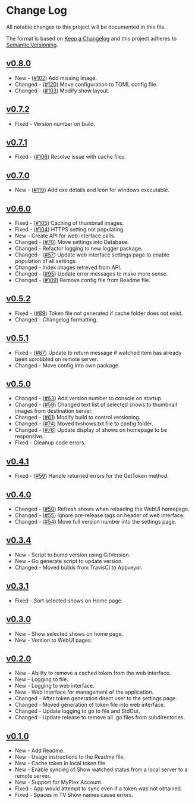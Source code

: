 # Change Log

All notable changes to this project will be documented in this file.

The format is based on [Keep a Changelog](http://keepachangelog.com/) and this project adheres to [Semantic Versioning](http://semver.org/).

<!-- ## [Unreleased]

*   Fixed|New|Changed - ([#1](https://github.com/danstis/Plex-Sync/issues/1)) Description
-->

## [v0.8.0]

-   New - ([#102](https://github.com/danstis/Plex-Sync/issues/102)) Add missing image.
-   Changed - ([#120](https://github.com/danstis/Plex-Sync/issues/120)) Move configuration to TOML config file.
-   Changed - ([#103](https://github.com/danstis/Plex-Sync/issues/103)) Modify show layout.

## [v0.7.2]

-   Fixed - Version number on build.

## [v0.7.1]

-   Fixed - ([#106](https://github.com/danstis/Plex-Sync/issues/106)) Resolve issue with cache files.

## [v0.7.0]

-   New - ([#110](https://github.com/danstis/Plex-Sync/issues/110)) Add exe details and Icon for windows executable.

## [v0.6.0]

-   Fixed - ([#105](https://github.com/danstis/Plex-Sync/issues/105)) Caching of thumbnail images.
-   Fixed - ([#104](https://github.com/danstis/Plex-Sync/issues/104)) HTTPS setting not populating.
-   New - Create API for web interface calls.
-   Changed - ([#70](https://github.com/danstis/Plex-Sync/issues/70)) Move settings into Database.
-   Changed - Refactor logging to new logger package.
-   Changed - ([#57](https://github.com/danstis/Plex-Sync/issues/57)) Update web interface settings page to enable population of all settings.
-   Changed - Index images retreved from API.
-   Changed - ([#95](https://github.com/danstis/Plex-Sync/issues/95)) Update error messages to make more sense.
-   Changed - ([#109](https://github.com/danstis/Plex-Sync/issues/109)) Remove config file from Readme file.

## [v0.5.2]

-   Fixed - ([#89](https://github.com/danstis/Plex-Sync/issues/89)) Token file not generated if cache folder does not exist.
-   Changed - Changelog formatting.

## [v0.5.1]

-   Fixed - ([#87](https://github.com/danstis/Plex-Sync/issues/87)) Update to return message if watched item has already been scrobbled on remote server.
-   Changed - Move config into own package.

## [v0.5.0]

-   Changed - ([#63](https://github.com/danstis/Plex-Sync/issues/63)) Add version number to console on startup.
-   Changed - ([#58](https://github.com/danstis/Plex-Sync/issues/58)) Changed text list of selected shows to thumbnail images from destination server.
-   Changed - ([#61](https://github.com/danstis/Plex-Sync/issues/61)) Modify build to control versioning.
-   Changed - ([#74](https://github.com/danstis/Plex-Sync/issues/74)) Moved tvshows.txt file to config folder.
-   Changed - ([#76](https://github.com/danstis/Plex-Sync/issues/76)) Update display of shows on homepage to be responsive.
-   Fixed - Cleanup code errors.

## [v0.4.1]

-   Fixed - ([#59](https://github.com/danstis/Plex-Sync/issues/59)) Handle returned errors for the GetToken method.

## [v0.4.0]

-   Changed - ([#50](https://github.com/danstis/Plex-Sync/issues/50)) Refresh shows when reloading the WebUI homepage.
-   Changed - ([#55](https://github.com/danstis/Plex-Sync/issues/55)) Ignore pre-release tags on header of web interface.
-   Changed - ([#54](https://github.com/danstis/Plex-Sync/issues/54)) Move full version number into the settings page.

## [v0.3.4]

-   New - Script to bump version using GitVersion.
-   New - Go generate script to update version.
-   Changed - Moved builds from TravisCI to Appveyor.

## [v0.3.1]

-   Fixed - Sort selected shows on Home page.

## [v0.3.0]

-   New - Show selected shows on home page.
-   New - Version to WebUI pages.

## [v0.2.0]

-   New - Ability to remove a cached token from the web interface.
-   New - Logging to file.
-   New - Logging to web interface.
-   New - Web interface for management of the application.
-   Changed - After token generation direct user to the settings page.
-   Changed - Moved generation of token file into web interface.
-   Changed - Update logging to go to file and StdOut.
-   Changed - Update release to remove all .go files from subdirectories.

## [v0.1.0]

-   New - Add Readme.
-   New - Usage instructions to the Readme file.
-   New - Cache token in local token file.
-   New - Enable syncing of Show watched status from a local server to a remote server.
-   New - Support for MyPlex Account.
-   Fixed - App would attempt to sync even if a token was not obtained.
-   Fixed - Spaces in TV Show names cause errors.

[unreleased]: https://github.com/danstis/Plex-Sync/compare/v0.8.0...HEAD
[v0.8.0]: https://github.com/danstis/Plex-Sync/compare/v0.7.2...v0.8.0
[v0.7.2]: https://github.com/danstis/Plex-Sync/compare/v0.7.1...v0.7.2
[v0.7.1]: https://github.com/danstis/Plex-Sync/compare/v0.7.0...v0.7.1
[v0.7.0]: https://github.com/danstis/Plex-Sync/compare/v0.6.0...v0.7.0
[v0.6.0]: https://github.com/danstis/Plex-Sync/compare/v0.5.2...v0.6.0
[v0.5.2]: https://github.com/danstis/Plex-Sync/compare/v0.5.1...v0.5.2
[v0.5.1]: https://github.com/danstis/Plex-Sync/compare/v0.5.0...v0.5.1
[v0.5.0]: https://github.com/danstis/Plex-Sync/compare/v0.4.1...v0.5.0
[v0.4.1]: https://github.com/danstis/Plex-Sync/compare/v0.4.0...v0.4.1
[v0.4.0]: https://github.com/danstis/Plex-Sync/compare/v0.3.4...v0.4.0
[v0.3.4]: https://github.com/danstis/Plex-Sync/compare/v0.3.1...v0.3.4
[v0.3.1]: https://github.com/danstis/Plex-Sync/compare/v0.3.0...v0.3.1
[v0.3.0]: https://github.com/danstis/Plex-Sync/compare/v0.2.0...v0.3.0
[v0.2.0]: https://github.com/danstis/Plex-Sync/compare/v0.1.0...v0.2.0
[v0.1.0]: https://github.com/danstis/Plex-Sync/compare/v0.0.1...v0.1.0
